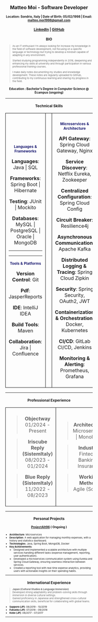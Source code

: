 # Matteo Moi - Software Developer

#### Location: Sondrio, Italy | Date of Birth: 05/02/1998 | Email: matteo.moi1998@gmail.com

## [LinkedIn](https://www.linkedin.com/in/matteo-moi/) | [GitHub](https://github.com/Jok98)

## BIO

> As an IT enthusiast I'm always looking for increase my knowledge in the field of software development,
> not focusing on a specific language or technology but trying to develop a mindset capable of adapting in any
> environment.
>
> Started studying programming independently in 2016, deepening and enhancing my skills at university and through
> participation in various professional training courses.
>
> I make daily notes documenting my studies and knowledge development. These notes are regularly uploaded to
> GitHub, contributing to my continuous learning and sharing my progress in the field.

#### Education : Bachelor’s Degree in Computer Science @ Ecampus (ongoing)

---

## Technical Skills

<table border="1">
<tr>
    <td>

### Languages & Frameworks

**Languages**: Java | SQL

**Frameworks**: Spring Boot | Hibernate

**Testing**: JUnit | Mockito

**Databases**: MySQL | PostgreSQL | Oracle | MongoDB



---

---

### Tools & Platforms

**Version Control**: Git

**Pdf**: JasperReports

**IDE**: IntelliJ IDEA

**Build Tools**: Maven

**Collaboration**: Jira | Confluence

</td>

<td>


</td>

<td>

### Microservices & Architecture

**API Gateway**: Spring Cloud Gateway, Nginx

**Service Discovery**: Netflix Eureka, Zookeeper

**Centralized Configuration**: Spring Cloud Config

**Circuit Breaker**: Resilience4j

**Asynchronous Communication**: Apache Kafka

**Distributed Logging & Tracing**: Spring Cloud Zipkin

**Security**: Spring Security, OAuth2, JWT

**Containerization & Orchestration**: Docker, Kubernetes

**CI/CD**: GitLab CI/CD, Jenkins

**Monitoring & Alerting**: Prometheus, Grafana

</td>
</tr>
</table>

---

## Professional Experience

<table border="1">
<tr>

<td>

> **Objectway** 01/2024 - Present


> **Iriscube Reply (SistemItaly)** 08/2023 - 01/2024


> **Blue Reply (SistemItaly)** 11/2022 - 08/2023

</td>

<td>

> **Architecture**: Microservices | Monolithic

> **Industry**: Fintech | Banking | Insurance

> **Working Method**: Agile (Scrum)

</td>

</tr>
</table>

---

## Personal Projects

#### [ProjectAlt96](https://github.com/Jok98/ProjectAlt96) ( Ongoing )

- **Architecture**: Microservices
- **Description**: A web application for managing monthly expenses, with a history and statistics dashboard.
- **Technologies**: Java, Spring Boot, MongoDB, Docker
- **Key Achievements**:
    - Designed and implemented a scalable architecture with multiple services handling different tasks (expense
      management, reporting, user authentication).
    - Developed a microservices communication system using Eureka and Spring Cloud Gateway, ensuring seamless
      interaction between services.
    - Created a reporting tool with real-time expense analytics, providing users with actionable insights on their
      spending habits.

---

## International Experience

> **Japan (Cultural Studies & Language Immersion)** <br>
> Developed strong adaptability and problem-solving skills through immersion in diverse cultural settings. <br>
> Gained proficiency in Japanese and strengthened cross-cultural communication skills, beneficial for collaborating with
> global teams.

- **Sapporo (JP)**: 08/2019 - 10/2019
- **Fukuoka (JP)**: 07/2018 - 09/2018
- **Kobe (JP)**: 06/2017 - 07/2017

---

<style>
  body {
    align-items: center;
    font-size: 8px;
  }

  h1, h2 {
    text-align: center;
  }

  h3 {
    text-align: center;
    font-size: 12px;
    color: MidnightBlue;
  }

  h4 {
    text-align: center;
    font-size: 10px;
  }

  /* Center the table on the page */
  table {
    margin-left: auto;
    margin-right: auto;
    border-collapse: collapse;
    border: none; /* Remove the external border of the table */
  }

  /* Center the text inside table headers and cells */
  th, td {
    text-align: center;
    vertical-align: middle;
    padding: 10px; /* Adds padding inside cells */
    border: 1px solid black; /* Add internal borders to table headers and cells */
  }

  /* Optional: Adds style to headers (bold is default for <th>) */
  th {
    font-weight: bold;
  }
</style>

